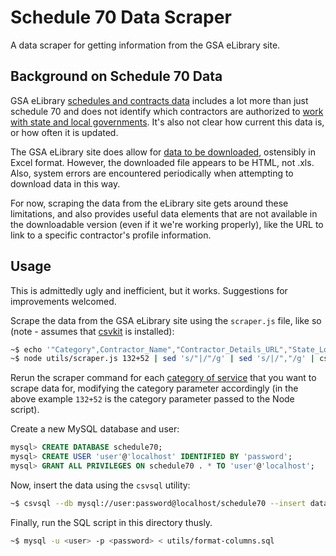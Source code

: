 # Schedule 70 Data Scraper

A data scraper for getting information from the GSA eLibrary site.

## Background on Schedule 70 Data

GSA eLibrary [schedules and contracts data](https://catalog.data.gov/dataset/gsa-elibrary-schedules-and-contracts) includes a lot more than just schedule 70 and does not identify which contractors are authorized to [work with state and local governments](http://www.gsa.gov/portal/content/141511). It's also not clear how current this data is, or how often it is updated.

The GSA eLibrary site does allow for [data to be downloaded](http://www.gsaelibrary.gsa.gov/ElibMain/sinDetails.do?executeQuery=YES&scheduleNumber=70&flag=&filter=&specialItemNumber=132+51), ostensibly in Excel format. However, the downloaded file appears to be HTML, not .xls. Also, system errors are encountered periodically when attempting to download data in this way.

For now, scraping the data from the eLibrary site gets around these limitations, and also provides useful data elements that are not available in the downloadable version (even if it we're working properly), like the URL to link to a specific contractor's profile information.

## Usage

This is admittedly ugly and inefficient, but it works. Suggestions for improvements welcomed.

Scrape the data from the GSA eLibrary site using the ```scraper.js``` file, like so (note - assumes that [csvkit](https://csvkit.readthedocs.io/en/0.9.1/) is installed):

```bash
~$ echo '"Category",Contractor_Name","Contractor_Details_URL","State_Local_Auth","Contract_Number","Phone","Location","Socio_Economic_Indicators","Contractor_TC_Price_List","View_Catalog"' > data/data.csv
~$ node utils/scraper.js 132+52 | sed 's/"|/"/g' | sed 's/|/","/g' | csvcut -c 1-8,10,12 >> data/data.csv
```

Rerun the scraper command for each [category of service](http://www.gsaelibrary.gsa.gov/ElibMain/searchResults.do?searchText=SUBJECT+TO+COOPERATIVE+PURCHASING&searchType=exactWords&x=11&y=4) that you want to scrape data for, modifying the category parameter accordingly (in the above example ```132+52``` is the category parameter passed to the Node script).

Create a new MySQL database and user:

```sql
mysql> CREATE DATABASE schedule70;
mysql> CREATE USER 'user'@'localhost' IDENTIFIED BY 'password';
mysql> GRANT ALL PRIVILEGES ON schedule70 . * TO 'user'@'localhost';
```

Now, insert the data using the ```csvsql``` utility:

```bash
~$ csvsql --db mysql://user:password@localhost/schedule70 --insert data/data.csv
```

Finally, run the SQL script in this directory thusly.

```bash
~$ mysql -u <user> -p <password> < utils/format-columns.sql
```
